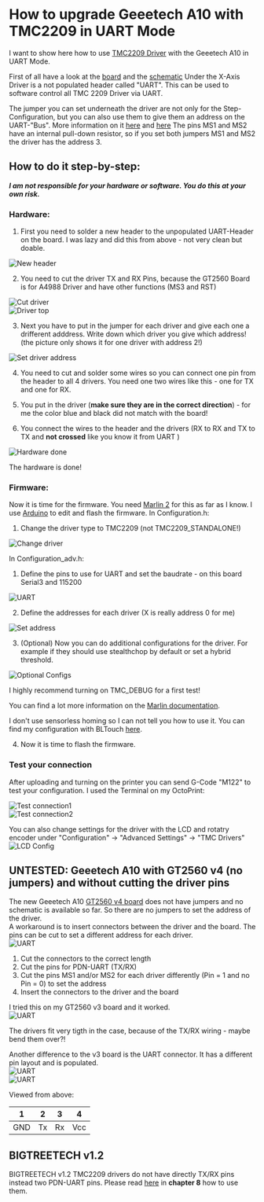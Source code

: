 # How to upgrade Geeetech A10 with TMC2209 in UART Mode
I want to show here how to use [TMC2209 Driver](https://www.trinamic.com/fileadmin/assets/Products/ICs_Documents/TMC2209_Datasheet_V103.pdf) with the Geeetech A10 in UART Mode.

First of all have a look at the [board](http://geeetech.com/forum/download/file.php?id=4635) and the [schematic](https://github.com/Geeetech3D/Diagram/blob/master/GT2560_V3.0_SCH.pdf)
Under the X-Axis Driver is a not populated header called "UART". This can be used to software control all TMC 2209 Driver via UART.

The jumper you can set underneath the driver are not only for the Step-Configuration, but you can also use them to give them an address on the UART-"Bus". More information on it [here](https://wiki.fysetc.com/Silent2209/) and [here](https://learn.watterott.com/silentstepstick/pinconfig/tmc2209/)
The pins MS1 and MS2 have an internal pull-down resistor, so if you set both jumpers MS1 and MS2 the driver has the address 3.

## How to do it step-by-step:

 **_I am not responsible for your hardware or software. You do this at your own risk._**

### Hardware:
1. First you need to solder a new header to the unpopulated UART-Header on the board. I was lazy and did this from above - not very clean but doable.  

![New header](./img/solder.jpg)

2. You need to cut the driver TX and RX Pins, because the GT2560 Board is for A4988 Driver and have other functions (MS3 and RST)  

![Cut driver](./img/cut.jpg)  
![Driver top](./img/driver_top.jpg)  

3. Next you have to put in the jumper for each driver and give each one a drifferent adddress. Write down which driver you give which address! (the picture only shows it for one driver with address 2!)  

![Set driver address](./img/address.jpg)  

4. You need to cut and solder some wires so you can connect one pin from the header to all 4 drivers. You need one two wires like this - one for TX and one for RX.

5. You put in the driver (**make sure they are in the correct direction**) - for me the color blue and black did not match with the board!

6. You connect the wires to the header and the drivers (RX to RX and TX to TX and **not crossed** like you know it from UART )

![Hardware done](./img/done.jpg)

The hardware is done!

### Firmware:

Now it is time for the firmware. You need [Marlin 2](https://marlinfw.org/meta/download/) for this as far as I know.
I use [Arduino](https://www.arduino.cc/en/Main.Software) to edit and flash the firmware.
In Configuration.h:
1. Change the driver type to TMC2209 (not TMC2209_STANDALONE!)  

![Change driver](./img/driver.JPG)  

In Configuration_adv.h:
1. Define the pins to use for UART and set the baudrate - on this board Serial3 and 115200   

![UART](./img/uart.JPG)  

2. Define the addresses for each driver (X is really address 0 for me)  

![Set address](./img/add.JPG)  

3. (Optional) Now you can do additional configurations for the driver. For example if they should use stealthchop by default or set a hybrid threshold.  

![Optional Configs](./img/stealth.JPG)  

I highly recommend turning on TMC_DEBUG for a first test!

You can find a lot more information on the [Marlin documentation](https://marlinfw.org/docs/hardware/tmc_drivers.html).

I don't use sensorless homing so I can not tell you how to use it. You can find my configuration with BLTouch [here](https://github.com/Jonas2903/Marlin-Geeetech-A10-TMC2209-UART-BLTouch).

4. Now it is time to flash the firmware.

### Test your connection

After uploading and turning on the printer you can send G-Code "M122" to test your configuration.
I used the Terminal on my OctoPrint:  

![Test connection1](./img/conn.JPG)  
![Test connection2](./img/conn2.JPG)  

You can also change settings for the driver with the LCD and rotatry encoder under "Configuration" -> "Advanced Settings" -> "TMC Drivers"   
![LCD Config](./img/lcd.jpg)   

## UNTESTED: Geeetech A10 with GT2560 v4 (no jumpers) and without cutting the driver pins  

The new Geeetech A10 [GT2560 v4 board](https://www.geeetech.com/gt2560-v40-control-board-for-a10-printer-p-1146.html) does not have jumpers and no schematic is available so far. So there are no jumpers to set the address of the driver.  
A workaround is to insert connectors between the driver and the board. The pins can be cut to set a different address for each driver.  
![UART](./img/connectors.jpeg)  

1. Cut the connectors to the correct length
2. Cut the pins for PDN-UART (TX/RX)
3. Cut the pins MS1 and/or MS2 for each driver differently (Pin = 1 and no Pin = 0) to set the address
4. Insert the connectors to the driver and the board

I tried this on my GT2560 v3 board and it worked.  
![UART](./img/inserted.jpeg)  

The drivers fit very tigth in the case, because of the TX/RX wiring - maybe bend them over?!  

Another difference to the v3 board is the UART connector. It has a different pin layout and is populated.  
![UART](./img/boardBot.jpeg)  
![UART](./img/boardTop.jpeg)  

Viewed from above:  

1 | 2 | 3 | 4
:----: | :----: | :----: | :----:
GND | Tx | Rx | Vcc

## BIGTREETECH v1.2

BIGTREETECH v1.2 TMC2209 drivers do not have directly TX/RX pins instead two PDN-UART pins.
Please read [here](https://github.com/bigtreetech/BIGTREETECH-TMC2209-V1.2/blob/master/manual/TMC2209-V1.2-manual.pdf) in **chapter 8** how to use them.